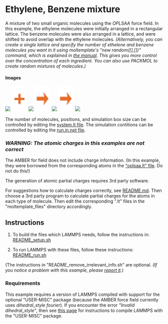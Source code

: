 Ethylene, Benzene mixture
==============
A mixture of two small organic molecules using the *OPLSAA* force field.  In this example, the ethylene molecules were initially arranged in a rectangular lattice.  The benzene molecules were also arranged in a lattice, and were shifted to avoid overlap with the ethylene molecules.  *(Alternatively, you can create a single lattice and specify the number of ethelene and benzene molecules you want in it using moltemplate's "new random([],[])" command, which is explained in [the manual](https://moltemplate.org/doc/moltemplate_manual.pdf#subsubsection.8.9.1).  This gives you more control over the concentration of each ingredient.  You can also use PACKMOL to create random mixtures of molecules.)*


#### Images

<img src="images/ethylene.jpg" width=110> <img src="images/plus.svg" height=80> <img src="images/benzene.jpg" width=110> <img src="images/rightarrow.svg" height=80> <img src="images/ethylene+benzene_t=0_LR.jpg" width=150> <img src="images/rightarrow.svg" height=80> <img src="images/ethylene+benzene_50bar_t=100000_LR.jpg" width=150>

The number of molecules, positions, and simulation box size can be controlled by editing the [system.lt file](moltemplate_files/system.lt).  The simulation contitions can be controlled by editing the [run.in.npt file](run.in.npt).


### *WARNING: The atomic charges in this examples are not correct*

The AMBER for field does not include charge information.  (In this example, they were borrowed from the corresponding atoms in the ["oplsaa.lt" file](../../../../moltemplate/force_fields/oplsaa.lt).  Do not do this!)

The generation of atomic partial charges requires 3rd party software.

For suggestions how to calculate charges correctly, see [README.md](../README.md).  Then choose a 3rd party program to calculate partial charges for the atoms in each type of molecule.  Then edit the corresponding ".lt" files in the "moltemplate_files" directory accordingly.


## Instructions

1) To build the files which LAMMPS needs, follow the instructions in:
[README_setup.sh](README_setup.sh)

2) To run LAMMPS with these files, follow these instructions:
[README_run.sh](README_run.sh)

(The instructions in "README_remove_irrelevant_info.sh" are optional.  *(If you notice a problem with this example, please [report it](../README.md).*)


### Requirements

This example requires a version of LAMMPS compiled with support for the optional "USER-MISC" package (because the AMBER force field currently uses *dihedral_style fourier*).  If you encounter the error *"Invalid dihedral_style"*, then see [this page](https://lammps.sandia.gov/doc/Build_package.html) for instructions to compile LAMMPS with the "USER-MISC" package.
